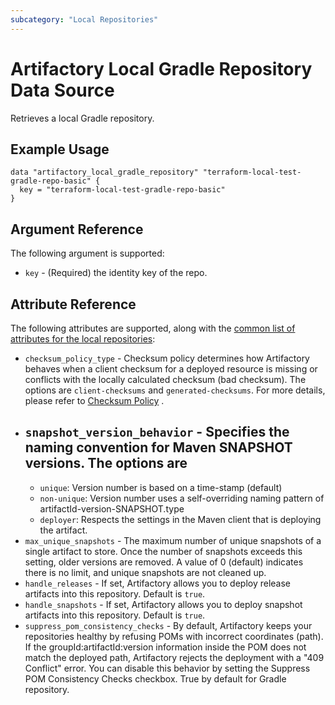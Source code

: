 ```yaml
---
subcategory: "Local Repositories"
---
```


# Artifactory Local Gradle Repository Data Source

Retrieves a local Gradle repository.

## Example Usage

```hcl
data "artifactory_local_gradle_repository" "terraform-local-test-gradle-repo-basic" {
  key = "terraform-local-test-gradle-repo-basic"
}
```

## Argument Reference

The following argument is supported:

* `key` - (Required) the identity key of the repo.

## Attribute Reference

The following attributes are supported, along with the [common list of attributes for the local repositories](local.md):

* `checksum_policy_type` - Checksum policy determines how Artifactory behaves when a client checksum for a
  deployed resource is missing or conflicts with the locally calculated checksum (bad checksum). The options are
  `client-checksums` and `generated-checksums`. For more details, please refer
  to [Checksum Policy](https://www.jfrog.com/confluence/display/JFROG/Local+Repositories#LocalRepositories-ChecksumPolicy)
  .
* `snapshot_version_behavior` - Specifies the naming convention for Maven SNAPSHOT versions. The options are
  -
  * `unique`: Version number is based on a time-stamp (default)
  * `non-unique`: Version number uses a self-overriding naming pattern of artifactId-version-SNAPSHOT.type
  * `deployer`: Respects the settings in the Maven client that is deploying the artifact.
* `max_unique_snapshots` - The maximum number of unique snapshots of a single artifact to store. Once the
  number of snapshots exceeds this setting, older versions are removed. A value of 0 (default) indicates there is no
  limit, and unique snapshots are not cleaned up.
* `handle_releases` - If set, Artifactory allows you to deploy release artifacts into this repository.
  Default is `true`.
* `handle_snapshots` - If set, Artifactory allows you to deploy snapshot artifacts into this repository.
  Default is `true`.
* `suppress_pom_consistency_checks` - By default, Artifactory keeps your repositories healthy by refusing
  POMs with incorrect coordinates (path). If the groupId:artifactId:version information inside the POM does not match
  the deployed path, Artifactory rejects the deployment with a "409 Conflict" error. You can disable this behavior by
  setting the Suppress POM Consistency Checks checkbox. True by default for Gradle repository.
